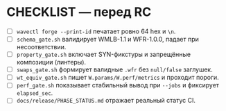 # CHECKLIST — перед RC

- [ ] `wavectl forge --print-id` печатает ровно 64 hex и `\n`.
- [ ] `schema_gate.sh` валидирует WMLB-1.1 и WFR-1.0.0, падает при несоответствии.
- [ ] `property_gate.sh` включает SYN-фикстуры и запрещённые композиции (линтеры).
- [ ] `swaps_gate.sh` формирует валидные `.wfr` без `null/false` заглушек.
- [ ] `wt_equiv_gate.sh` пишет `W.params/W.perf/metrics` и проходит пороги.
- [ ] `perf_gate.sh` показывает стабильный вывод при `--jobs` и фиксирует `elapsed_sec`.
- [ ] `docs/release/PHASE_STATUS.md` отражает реальный статус CI.
